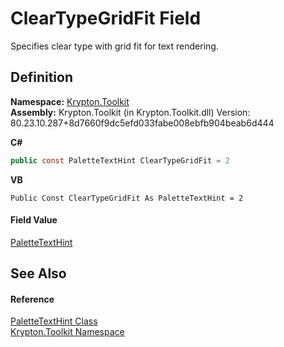 # ClearTypeGridFit Field


Specifies clear type with grid fit for text rendering.



## Definition
**Namespace:** <a href="79d2eac2-21f4-54ff-7552-b20c33c30600.md">Krypton.Toolkit</a>  
**Assembly:** Krypton.Toolkit (in Krypton.Toolkit.dll) Version: 80.23.10.287+8d7660f9dc5efd033fabe008ebfb904beab6d444

**C#**
``` C#
public const PaletteTextHint ClearTypeGridFit = 2
```
**VB**
``` VB
Public Const ClearTypeGridFit As PaletteTextHint = 2
```



#### Field Value
<a href="337b9139-048d-9c52-b45d-d8bb3ebd7c63.md">PaletteTextHint</a>

## See Also


#### Reference
<a href="337b9139-048d-9c52-b45d-d8bb3ebd7c63.md">PaletteTextHint Class</a>  
<a href="79d2eac2-21f4-54ff-7552-b20c33c30600.md">Krypton.Toolkit Namespace</a>  
